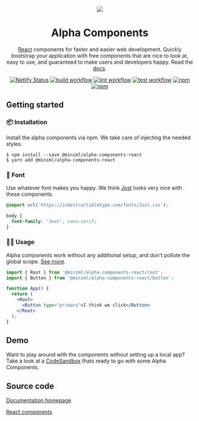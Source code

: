 <p align="center">
  <a href="https://alphacomponents.dev">
    <img src="https://alphacomponents.dev/assets/logo-150.svg">
  </a>
</p>

<div align="center">

<h1 align="center">Alpha Components</h1>

[React](https://reactjs.org) components for faster and easier web development. Quickly bootstrap your application with free components that are nice to look at, easy to use, and guaranteed to make users and developers happy. Read the [docs](https://alphacomponents.dev).

[![Netlify Status](https://api.netlify.com/api/v1/badges/cf2bf000-673e-49eb-849b-ae59cad8d309/deploy-status)](https://app.netlify.com/sites/alpha-components/deploys)
[![build workflow](https://github.com/areknow/alpha-components/actions/workflows/build.yml/badge.svg)](https://github.com/areknow/alpha-components/actions/workflows/build.yml)
[![lint workflow](https://github.com/areknow/alpha-components/actions/workflows/lint.yml/badge.svg)](https://github.com/areknow/alpha-components/actions/workflows/lint.yml)
[![test workflow](https://github.com/areknow/alpha-components/actions/workflows/test.yml/badge.svg)](https://github.com/areknow/alpha-components/actions/workflows/test.yml)
[![npm](https://img.shields.io/npm/dw/@miniml/alpha-components-react)](https://www.npmjs.com/package/@miniml/alpha-components-react)
[![npm](https://img.shields.io/npm/v/@miniml/alpha-components-react)](https://www.npmjs.com/package/@miniml/alpha-components-react)

</div>

## Getting started

### 📦 Installation

Install the alpha components via npm. We take care of injecting the needed styles.

```shell
$ npm install --save @miniml/alpha-components-react
$ yarn add @miniml/alpha-components-react
```

### 📝 Font

Use whatever font makes you happy. We think [Jost](https://indestructibletype.com/Jost.html) looks very nice with these components.

```css
@import url('https://indestructibletype.com/fonts/Jost.css');

body {
  font-family: 'Jost', sans-serif;
}
```

### 👩‍💻 Usage

Alpha components work without any additional setup, and don't pollute the global scope. [See more](https://alphacomponents.dev/button).

```jsx
import { Root } from '@miniml/alpha-components-react/root';
import { Button } from '@miniml/alpha-components-react/button';

function App() {
  return (
    <Root>
      <Button type="primary">I think we click</Button>
    </Root>
  );
}
```

## Demo

Want to play around with the components without setting up a local app? Take a look at a [CodeSandbox](https://codesandbox.io/s/alpha-components-8jy4q) thats ready to go with some Alpha Components.

## Source code

[Documentation homepage](https://github.com/areknow/alpha-components/tree/master/apps/docs/src)

[React components](https://github.com/areknow/alpha-components/tree/master/libs/react)
